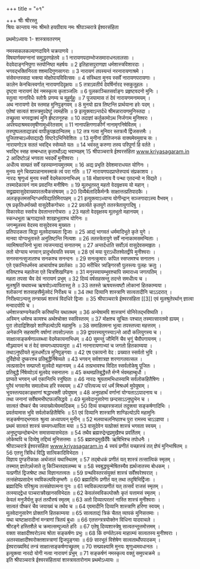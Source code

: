 +++
title = "०१"

+++
श्रीः
श्रीरस्तु  
श्रियः कान्ताय नमः
श्रीमते हयग्रीवाय नमः
श्रीपाञ्चरात्रे ईश्वरसंहिता  

प्रथमोऽध्यायः
1- शास्त्रावतरणम्

नमस्सकलकल्याणदायिने चक्रपाणये ।  
विषयार्णवमग्नानां समुद्धरणहेतवे ॥  1
नारायणपदाम्भोजसमाराधनलालसाः ।  
वेदवेदाङ्गनिपुणा स्तपोनिष्ठा महर्षयः ॥ 2
इतिहासपुराणज्ञा धर्मशास्त्रविशारदाः ।  
भगवद्भक्तिनिरता श्शमादिगुणसागराः ॥ 3
नारायणं तपस्यन्तं नरनारायणाश्रमे ।  
संसेवन्तस्सदा भक्त्या मोक्षोपायविवित्सवः ॥ 4
संस्थिता मुनय स्सर्वें नारायणपरायणाः ।  
कालेन केनचित्स्वर्गात्
नारायणदिदृक्षयः ॥ 5
तत्राऽवतीर्य देवर्षिर्नारद स्सकुतूहलः ।  
दृष्ट्वा नारायणं देवं नमस्कृत्य कृताञ्जलिः ॥ 6
पुलकाञ्चितसर्वाङ्गः प्रहृष्टवदनो मुनिः ।  
स्तुत्वा नानाविधैः स्तोत्रैः प्रणम्य च मुहुर्मुहुः ॥ 7
पूजयामास तं देवं नारायणमनामयम्
।  
अथ नारायणो देव स्तमाह मुनिपुङ्गवम्
॥ 8
मुनयो ह्यत्र तिष्टन्ति प्रार्थयाना हरेः पदम्
।  
एतेषां सात्वतं शास्त्रमुपदेष्टुं त्वमर्हसि ॥ 9
इत्युक्त्वाऽन्तर्दधे श्रीमन्नारायणमुनिस्तदा ।  
तच्छ्रुत्वा भगवद्वाक्यं मुनि र्हृष्टतनूरुहः ॥ 10
तदाज्ञां कर्तुकामोऽथ निर्जगाम मुनिश्वरः ।  
अपश्यदाश्रमवरमृषीणामूर्ध्वरेतसाम्
॥ 11
नानापक्षिगणाकीर्णं नानामृगनिषेवितम्
।  
तरुपुष्पलताद्याड्यं वापीकूपह्रदान्वितम्
॥ 12
तत्र गत्वा मुनिवर स्तत्रत्यै र्द्विजसत्तमैः ।  
पूजितश्चाऽर्ध्यपाद्याद्यैः विष्टरेऽभिनिवेशितः ॥ 13
मुनीनां प्रीतिजनकं वाक्यमेवमुवाच सः ।  
नारायणोऽत्र सततं भवद्भि स्सेव्यते यतः ॥ 14
भवंस्तु करुणा तस्य परिपूर्णा हि वर्तते ।  
भवद्भि स्सह सम्बन्धात्
कृतार्थोऽद्य भवाम्यहम्
15
श्रीपाञ्चरात्रे  ईश्वरसंहिता
www.kriyasagaram.in                2
आदिष्टोऽहं भगवता भवदर्थें मुनीश्वराः ।  
अधीत्य साम्प्रतं सर्वें रहस्याम्नायमुत्तमम्
॥ 16
अद्य प्रभृति देवेशमाराधयत योगिनः ।  
मुनयः
मुने चिरप्रपन्नानामस्माकं त्वं परा गतिः ॥ 17
नारायणपदप्राप्तेरुपायं संप्रकाशय  ।  
नारदः
श्रृणुध्वं मुनय स्सर्वे वेदमेकायनाभिधम्
॥ 18
मोक्षायनाय वै पन्था एतदन्यो न विद्यते ।  
तस्मादेकायनं नाम प्रवदन्ति मनीषिणः ॥ 19
मूलभूतस्तु महतो वेदवृक्षस्य यो महान्
।  
सद्व्रह्मवासुदेवाख्यपरतत्वैकसंश्रयम्
॥ 20
दिव्यैर्बलादिकैर्मन्त्रैः साक्षात्तत्प्रतिपादकैः ।  
अलङ्कृतमसन्दिग्धमविद्यातिमिरापहम्
॥ 21
इत्युक्त्वाऽध्याप्य योगीन्द्रान्
सञ्जगादाऽस्य वैभवम्
।  
एष प्रकृतिधर्माख्यो वासुदेवैकगोचरः ॥ 22
प्रवर्त्यते कृतयुगे ततस्त्रेतायुगादिषु ।  
विकारवेदा स्सर्वत्र देवतान्तरगोचराः ॥ 23
महतो वेदवृक्षस्य मूलभूतो महानयम्
।  
स्कन्धभूता ऋगाद्यास्ते शाखाभूताश्च योगिनः ॥  
जगन्मूलस्य वेदस्य वासुदेवस्य मुख्यतः ।  
प्रतिपादकता सिद्धा मूलवेदाख्यता द्विजाः ॥ 25
आद्यं भागवतं धर्ममादिभूते कृते युगे ।  
मानवा योग्यभूतास्ते अनुतिष्टन्ति नित्यशः ॥ 26
ततस्त्रेतायुगे सर्वें नानाकामसमन्विताः ।  
व्यामिश्रयाजिनो भूत्वा त्यजन्त्याद्यं सनातनम्
॥ 27
अन्तर्दधाति सर्वोऽयं वासुदेवसमाहृतः ।  
ततो योग्याय भगवान्
प्रादुर्भावयति स्वयम्
॥ 28
एवं मया पुराऽधीतश्वेतद्वीपे मुनीश्वराः ।  
सनस्सनत्सुजातश्च सनकश्च सनन्दनः ॥ 29
सनत्कुमारः कपिल स्सप्तमश्च सनातनः ।  
एते एकान्तिधर्मस्य आचार्याश्च प्रवर्तकाः ॥ 30
मरीचिर त्र्यङ्गिरसौ पुलस्त्यः पुलहः क्रतुः ।  
वसिष्टश्च महातेजा एते चित्रशिखण्डिनः ॥ 31
मनुस्स्वायम्भुवश्चापि समाराध्य जगत्पतिम्
।  
महता तपसा चैव देवं नारायणं प्रभुम्
॥ 32
दिव्यं वर्षसहस्रन्तु तदन्ते समधीत्य च ।  
मूलश्रुतिं यथावच्च ऋषयोऽध्यापितास्तु ते ॥ 33
ततस्ते ऋषयस्त्वष्टौ लोकानां हितकाम्यया ।  
श्लोकानां शतसाहस्रैर्मूलवेदं निरीक्ष्य च ॥ 34
तथा दिव्यानि शास्त्राणि सात्वतादीनि चाऽऽदरात्
।  
निरीक्ष्याऽन्यत्तु तन्त्राख्यं शास्त्रं विदधिरे द्विजाः ॥ 35
श्रीपाञ्चरात्रे  ईश्वरसंहिता
[[3]] 
एवं मूलश्रुतेरर्थान्
ज्ञात्वा मन्वादयोपि च ।  
धर्मशास्त्राण्यनेकानि करिष्यन्ति यथातथम्
॥ 36
अन्येषामपि शास्त्राणं योनिरेतद्भविष्यति ।  
अस्मिन्
धर्मश्च कामश्च अर्थश्चोक्त स्सविस्तरम्
॥ 37
मोक्षश्च सूचितः पश्चात्
तस्मात्सारतमो ह्ययम्
।  
पुरा तोदाद्रिशिखरे शाण्डिल्योऽपि महामुनिः ॥ 38
समाहितमना भूत्वा तपस्तप्त्वा महत्तरम्
।  
अनेकानि सहस्राणि वर्षाणां तपसोऽन्ततः ॥ 39
द्वापरस्ययुगस्याऽन्ते आदौ कलियुगस्य च ।  
साक्षात्सङ्कर्षणाल्लब्ध्वा वेदमेकायनाभिधम्
॥ 40
सुमन्तुं जौमिनिं चैव भृगुं चैवौपगायनम्
।  
मौञ्ज्यायनं च तं वेदं सम्यगध्यापयत्पुरा ॥ 41
नरनारायणाभ्यां च जगतो हितकाम्यया ।  
तथाऽनुष्ठीयते मूलधर्मोऽत्र मुनिपुङ्गवाः ॥ 42
एष एकायनो वेद : प्रख्यात स्सर्वतो भुवि ।  
दुर्विज्ञेयो दुष्करश्च प्रतिबुद्धैर्निषेव्यते ॥ 43
भगवन्
सर्वशात्रज्ञ शरणागतवत्सल ।  
त्वत्प्रसादेन सम्प्राप्तो मूलवेदो महानयम्
॥ 44
तत्प्रभावश्च विदित स्सर्वलोकेषु पूजितः ।  
प्रतिबुद्धै र्निषेव्योऽयं मूलवेद स्सनातनः ॥ 45
कथमप्रतिबुद्धैस्तै र्मग्नै र्भवमहाम्बुधौ ।  
प्राप्यते भगवन्
धर्म एकान्तिभि रनुष्ठितः ॥ 46
नारदः
श्रूयतामभिधास्यामि सर्वलोकहितैषिणः ।  
पुरैवं भगवानेव समालोच्य हरि स्स्वयम्
॥ 47
परित्यज्य परं धर्मं मिश्रधर्म मुपेयुषाम्
।  
भूयस्तत्पदकाङ्क्षाणां श्रद्धाभक्ती उपेयुषाम्
॥ 48
अनुग्रहार्थं वर्णानां योग्यताऽऽपादनाय च ।  
तथा जनानां सर्वेंषामभीष्टफलसिद्धये ॥ 49
मूलवेदानुसारेणा छन्दसाऽऽनुष्ठुभेन च ।  
सात्वतं पौष्करं चैव जयाख्येत्येवमादिकम्
॥ 50
दिव्यं सच्छास्त्रजालं तदुक्त्वा सङ्कर्षणादिभिः ।  
प्रवर्तयामास भुवि सर्वलोकहितैषिभिः ॥ 51
एवं दिव्यानि शास्त्राणि शाण्डिल्योऽपि महामुनिः  
सङ्कर्षणाद्भगवतः श्रुत्वा अध्यापयन्
मुनीन्
॥ 52
मलयाचलनिष्ठाश्च पुरा रामस्य चाऽऽज्ञया ।  
प्रथमं सात्वतं शास्त्रं सम्यगध्यापिता मया ॥ 53
वासुदेवेन यत्प्रोक्तं शास्त्रं भगवता स्वयम्
।  
अनुष्टुप्छन्दोबन्धेन समासव्यासभेदतः ॥ 54
तथैव ब्रह्मरुद्रेन्द्रप्रमुखैश्च प्रवर्तितम्
।  
लोकेष्वपि च दिव्येषु तद्दिव्यं मुनिसत्तमाः ॥ 55
ब्रह्मरुद्रमुखैर्देंवैः ऋषिभिश्च तपोधनैः ।  
श्रीपाञ्चरात्रे  ईश्वरसंहिता
www.kriyasagaram.in                4
स्वयं प्रणीतं यच्छास्त्रं तत्
ज्ञेयं मुनिभाषितम्
॥ 56
एतत्तु त्रिविधं विद्धि सात्विकादिविभेदतः ।  
विज्ञाय पुण्डरीकाक्षः अर्थजालं यथास्थितम्
॥ 57
तद्बोधकं प्रणीतं यत्
शास्त्रं तत्सात्विकं स्मृतम्
।  
तस्मात्
ज्ञातेऽर्थजाते तु किञ्चित्तदवलम्ब्य च ॥ 58
स्वबुद्ध्युन्मेषितस्यैव ह्यर्थजातस्य बोधकम्
।  
यत्प्रणीतं द्विजश्रेष्ट तथा विज्ञानतत्त्वतः ॥ 59
ग्रन्थविस्तरसंयुक्तं शास्त्रं सर्वेंश्वरेश्वरात्
।   
तत्संक्षेपप्रसादेन स्वविकल्पविजृम्भणैः ॥  60
ब्रह्मादिभिः प्रणीतं यत्
तथा तदृषिभिर्द्विजाः ।  
ब्रह्मादिभिः परिश्रुत्य तत्संक्षेपात्मना पुनः ॥  61
स्वविकल्पात्प्रणीतं यत्
तत्सर्वं राजसं स्मृतम्
।  
तत्स्याद्द्वेधा पञ्चरात्रवैखानसविभेदतः ॥  62
केवलंस्वविकल्पोक्तैः कृतं यत्तामसं स्मृतम्
।  
केवलं मनुजैर्यत्तु कृतं तत्पौरुषं स्मृतम्
॥  63
अतो दिव्यात्परतरं नास्ति शास्त्रं मुनीश्वराः ।  
सात्वतं पौष्करं चैव जयाख्यं च तथैव च ॥  64
एवमादीनि दिव्यानि शास्त्राणि हरिणा स्वयम्
।  
मूलवेदानुसारेण प्रोक्तानि हितकाम्यया ॥  65
सात्वताद्यं त्रिकं चैतत्
व्यापकं मुनिसत्तमाः ।  
यथा चाष्टाक्षरादीनां मन्त्राणां त्रितयं बुधाः ॥  66
एतत्तन्त्रत्रयोक्तेन विधिना यादवाचले ।  
श्रीरङ्गे हस्तिशैले च क्रमात्सम्पूज्यते हरिः ॥  67
एतेषु दिव्यशास्त्रेषु सात्वतन्तूत्तमोत्तमम्
।  
वक्ता साक्षादीश्वरोऽस्य श्रोता सङ्कर्षणः प्रभुः ॥  68
किं वर्ण्यतेऽस्य माहात्म्यं सात्वतस्य मुनीश्वराः ।  
अतस्साक्षादीश्वरोक्तशास्त्राणां द्विजपुङ्गवाः ॥  69
सारभूतं विशेषेण सात्वतार्थोपपादकम्
।  
ईश्वराख्यमिदं तन्त्रं साक्षात्सङ्कर्षणाच्छ्रुतम्
॥  70
सम्प्रवक्ष्यामि मुनयः शृणुध्वमवधानतः ।  
इत्युक्त्वा नारदो योगी नत्वा नारायणं प्रभुम्
॥  71
सङ्कर्षणं नमस्कृत्य वक्तुं समुपचक्रमे ॥  
इति श्रीपाञ्चरात्रे ईश्वरसंहितायां शास्त्रावतारोनाम प्रथमोऽध्यायः ॥
